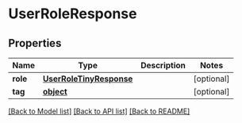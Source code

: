 # UserRoleResponse

## Properties
Name | Type | Description | Notes
------------ | ------------- | ------------- | -------------
**role** | [**UserRoleTinyResponse**](UserRoleTinyResponse.md) |  | [optional] 
**tag** | [**object**](.md) |  | [optional] 

[[Back to Model list]](../README.md#documentation-for-models) [[Back to API list]](../README.md#documentation-for-api-endpoints) [[Back to README]](../README.md)

